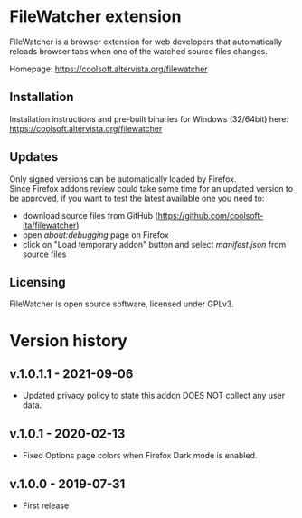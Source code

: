 # FileWatcher extension

FileWatcher is a browser extension for web developers that automatically reloads browser tabs when
one of the watched source files changes.

Homepage: https://coolsoft.altervista.org/filewatcher

## Installation

Installation instructions and pre-built binaries for Windows (32/64bit) here:  
https://coolsoft.altervista.org/filewatcher

## Updates

Only signed versions can be automatically loaded by Firefox.  
Since Firefox addons review could take some time for an updated version to be approved,
if you want to test the latest available one you need to:

- download source files from GitHub (https://github.com/coolsoft-ita/filewatcher)
- open *about:debugging* page on Firefox
- click on "Load temporary addon" button and select *manifest.json* from source files

## Licensing
FileWatcher is open source software, licensed under GPLv3.  

# Version history

## v.1.0.1.1 - 2021-09-06
- Updated privacy policy to state this addon DOES NOT collect any user data.

## v.1.0.1 - 2020-02-13
- Fixed Options page colors when Firefox Dark mode is enabled.

## v.1.0.0 - 2019-07-31
- First release

